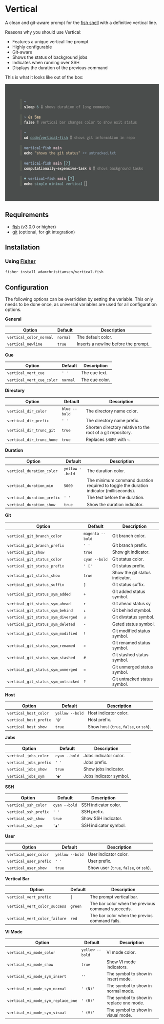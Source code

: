 # Vertical

A clean and git-aware prompt for the
[fish shell](https://github.com/fish-shell/fish-shell) with a definitive
vertical line.

Reasons why you should use Vertical:

* Features a unique vertical line prompt
* Highly configurable
* Git-aware
* Shows the status of background jobs
* Indicates when running over SSH
* Displays the duration of the previous command

This is what it looks like out of the box:

![Screenshot](.image/screenshot.png?raw=true)

## Requirements

* [fish](https://github.com/fish-shell/fish-shell) (v3.0.0 or higher)
* [git](https://git-scm.com) (optional, for git integration)

## Installation

### Using [Fisher](https://github.com/jorgebucaran/fisher)

```sh
fisher install adamchristiansen/vertical-fish
```

## Configuration

The following options can be overridden by setting the variable. This only
needs to be done once, as universal variables are used for all configuration
options.

**General**

| Option                  | Default   | Description                          |
|-------------------------|-----------|--------------------------------------|
| `vertical_color_normal` | `normal`  | The default color.                   |
| `vertical_newline`      | `true`    | Inserts a newline before the prompt. |

**Cue**

| Option                    | Default  | Description    |
|---------------------------|----------|----------------|
| `vertical_vert_cue`       | `' '`    | The cue text.  |
| `vertical_vert_cue_color` | `normal` | The cue color. |

**Directory**

| Option                    | Default       | Description                                                 |
|---------------------------|---------------|-------------------------------------------------------------|
| `vertical_dir_color`      | `blue --bold` | The directory name color.                                   |
| `vertical_dir_prefix`     | `' '`         | The directory name prefix.                                  |
| `vertical_dir_trunc_git`  | `true`        | Shorten directory relative to the root of a git repository. |
| `vertical_dir_trunc_home` | `true`        | Replaces `$HOME` with `~`.                                  |

**Duration**

| Option                     | Default         | Description                                                                            |
|----------------------------|-----------------|----------------------------------------------------------------------------------------|
| `vertical_duration_color`  | `yellow --bold` | The duration color.                                                                    |
| `vertical_duration_min`    | `5000`          | The minimum command duration required to toggle the duration indicator (milliseconds). |
| `vertical_duration_prefix` | `' '`           | The text before the duration.                                                          |
| `vertical_duration_show`   | `true`          | Show the duration indicator.                                                           |

**Git**

| Option                              | Default          | Description                    |
|-------------------------------------|------------------|--------------------------------|
| `vertical_git_branch_color`         | `magenta --bold` | Git branch color.              |
| `vertical_git_branch_prefix`        | `' '`            | Git branch prefix.             |
| `vertical_git_show`                 | `true`           | Show git indicator.            |
| `vertical_git_status_color`         | `cyan --bold`    | Git status color.              |
| `vertical_git_status_prefix`        | `' ['`           | Git status prefix.             |
| `vertical_git_status_show`          | `true`           | Show the git status indicator. |
| `vertical_git_status_suffix`        | `]`              | Git status suffix.             |
| `vertical_git_status_sym_added`     | `+`              | Git added status symbol.       |
| `vertical_git_status_sym_ahead`     | `↑`              | Git ahead status sy            |
| `vertical_git_status_sym_behind`    | `↓`              | Git behind stymbol.            |
| `vertical_git_status_sym_diverged`  | `⇵`              | Git divstatus symbol.          |
| `vertical_git_status_sym_deleted`   | `-`              | Geted status symbol.           |
| `vertical_git_status_sym_modified`  | `!`              | Git modified status symbol.    |
| `vertical_git_status_sym_renamed`   | `»`              | Git renamed status symbol.     |
| `vertical_git_status_sym_stashed`   | `#`              | Git stashed status symbol.     |
| `vertical_git_status_sym_unmerged`  | `=`              | Git unmerged status symbol.    |
| `vertical_git_status_sym_untracked` | `?`              | Git untracked status symbol.   |

**Host**

| Option                 | Default         | Description                            |
|------------------------|-----------------|----------------------------------------|
| `vertical_host_color`  | `yellow --bold` | Host indicator color.                  |
| `vertical_host_prefix` | `'@'`           | Host prefix.                           |
| `vertical_host_show`   | `true`          | Show host (`true`, `false`, or `ssh`). |

**Jobs**

| Option                 | Default       | Description            |
|------------------------|---------------|------------------------|
| `vertical_jobs_color`  | `cyan --bold` | Jobs indicator color.  |
| `vertical_jobs_prefix` | `' '`         | Jobs prefix.           |
| `vertical_jobs_show`   | `true`        | Show jobs indicator.   |
| `vertical_jobs_sym`    | `'●'`         | Jobs indicator symbol. |

**SSH**

| Option                | Default       | Description           |
|-----------------------|---------------|-----------------------|
| `vertical_ssh_color`  | `cyan --bold` | SSH indicator color.  |
| `vertical_ssh_prefix` | `' '`         | SSH prefix.           |
| `vertical_ssh_show`   | `true`        | Show SSH indicator.   |
| `vertical_ssh_sym`    | `'▲'`         | SSH indicator symbol. |

**User**

| Option                 | Default         | Description                            |
|------------------------|-----------------|----------------------------------------|
| `vertical_user_color`  | `yellow --bold` | User indicator color.                  |
| `vertical_user_prefix` | `' '`           | User prefix.                           |
| `vertical_user_show`   | `true`          | Show user (`true`, `false`, or `ssh`). |

**Vertical Bar**

| Option                        | Default | Description                                       |
|-------------------------------|---------|---------------------------------------------------|
| `vertical_vert_prefix`        | `│`     | The prompt vertical bar.                          |
| `vertical_vert_color_success` | `green` | The bar color when the previous command succeeds. |
| `vertical_vert_color_failure` | `red`   | The bar color when the previos command fails.     |

**VI Mode**

| Option                             | Default         | Description                             |
|------------------------------------|-----------------|-----------------------------------------|
| `vertical_vi_mode_color`           | `yellow --bold` | VI mode color.                          |
| `vertical_vi_mode_show`            | `true`          | Show VI mode indicators.                |
| `vertical_vi_mode_sym_insert`      | `''`            | The symbol to show in insert mode.      |
| `vertical_vi_mode_sym_normal`      | `' (N)'`        | The symbol to show in normal mode.      |
| `vertical_vi_mode_sym_replace_one` | `' (R)'`        | The symbol to show in replace one mode. |
| `vertical_vi_mode_sym_visual`      | `' (V)'`        | The symbol to show in visual mode.      |
